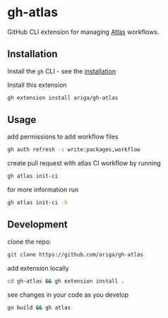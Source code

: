 # gh-atlas
GitHub CLI extension for managing [Atlas](https://github.com/ariga/atlas) workflows.

## Installation
Install the `gh` CLI - see the [installation](https://github.com/cli/cli#installation)

Install this extension

```sh
gh extension install ariga/gh-atlas
```

## Usage

add permissions to add workflow files
```bash
gh auth refresh -s write:packages,workflow
```

create pull request with atlas CI workflow by running
```bash
gh atlas init-ci
```

for more information run
```bash
gh atlas init-ci -h
```
   
## Development
clone the repo:
```bash
git clone https://github.com/ariga/gh-atlas
```
add extension locally
```bash
cd gh-atlas && gh extension install .
```
see changes in your code as you develop
```bash
go build && gh atlas
```
